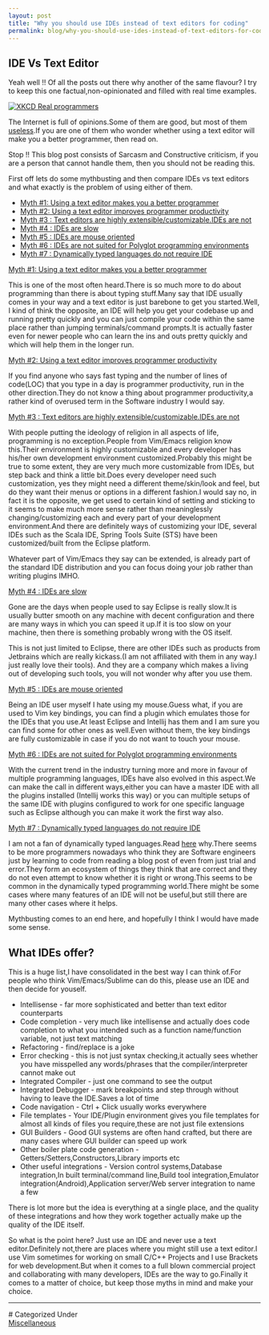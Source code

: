 ```yaml
---
layout: post
title: "Why you should use IDEs instead of text editors for coding"
permalink: blog/why-you-should-use-ides-instead-of-text-editors-for-coding/
---
```


## IDE Vs Text Editor

Yeah well !! Of all the posts out there why another of the same flavour? I try to keep this one factual,non-opinionated and filled with real time examples.

<a class="image" href="http://imgs.xkcd.com/comics/real_programmers.png">
<img src="http://imgs.xkcd.com/comics/real_programmers.png" alt="XKCD Real programmers"/>
</a>

The Internet is full of opinions.Some of them are good, but most of them [useless](/blog/hey-this-sucks-am-I-right).If you are one of them who wonder whether using a text editor will make you a better programmer, then read on.

Stop !! This blog post consists of Sarcasm and Constructive criticism, if you are a person that cannot handle them, then you should not be reading this.

First off lets do some mythbusting and then compare IDEs vs text editors and what exactly is the problem of using either of them.

- <a href="#TEBetterProgrammer">Myth #1: Using a text editor makes you a better programmer</a>
- <a href="#TEProductivity">Myth #2: Using a text editor improves programmer productivity</a>
- <a href="#TECustomization">Myth #3 : Text editors are highly extensible/customizable.IDEs are not</a>
- <a href="#TEIDESlow">Myth #4 : IDEs are slow</a>
- <a href="#TEIDEMouse">Myth #5 : IDEs are mouse oriented</a>
- <a href="#TEPolyglot">Myth #6 : IDEs are not suited for Polyglot programming environments</a>
- <a href="#TEDynamic">Myth #7 : Dynamically typed languages do not require IDE</a>

<a name = "TEBetterProgrammer"><u>Myth #1: Using a text editor makes you a better programmer</u></a>

This is one of the most often heard.There is so much more to do about programming than there is about typing stuff.Many say that IDE usually comes in your way and a text editor is just barebone to get you started.Well, I kind of think the opposite, an IDE will help you get your codebase up and running pretty quickly and you can just compile your code within the same place rather than jumping terminals/command prompts.It is actually faster even for newer people who can learn the ins and outs pretty quickly and which will help them in the longer run.

<a name = "TEProductivity"><u>Myth #2: Using a text editor improves programmer productivity</u></a>

If you find anyone who says fast typing and the number of lines of code(LOC) that you type in a day is programmer productivity, run in the other direction.They do not know a thing about programmer productivity,a rather kind of overused term in the Software industry I would say.

<a name = "TECustomization"><u>Myth #3 : Text editors are highly extensible/customizable.IDEs are not</u></a>

With people putting the ideology of religion in all aspects of life, programming is no exception.People from Vim/Emacs religion know this.Their environment is highly customizable and every developer has his/her own development environment customized.Probably this might be true to some extent, they are very much more customizable from IDEs, but step back and think a little bit.Does every developer need such customization, yes they might need a different theme/skin/look and feel, but do they want their menus or options in a different fashion.I would say no, in fact it is the opposite, we get used to certain kind of setting and sticking to it seems to make much more sense rather than meaninglessly changing/customizing each and every part of your development environment.And there are definitely ways of customizing your IDE, several IDEs such as the Scala IDE, Spring Tools Suite (STS) have been customized/built from the Eclipse platform.

Whatever part of Vim/Emacs they say can be extended, is already part of the standard IDE distribution and you can focus doing your job rather than writing plugins IMHO.

<a name = "TEIDESlow"><u>Myth #4 : IDEs are slow</u></a>

Gone are the days when people used to say Eclipse is really slow.It is usually butter smooth on any machine with decent configuration and there are many ways in which you can speed it up.If it is too slow on your machine, then there is something probably wrong with the OS itself.

This is not just limited to Eclipse, there are other IDEs such as products from Jetbrains which are really kickass.(I am not affiliated with them in any way.I just really love their tools). And they are a company which makes a living out of developing such tools, you will not wonder why after you use them.

<a name = "TEIDEMouse"><u>Myth #5 : IDEs are mouse oriented</u></a>

Being an IDE user myself I hate using my mouse.Guess what, if you are used to Vim key bindings, you can find a plugin which emulates those for the IDEs that you use.At least Eclipse and Intellij has them and I am sure you can find some for other ones as well.Even without them, the key bindings are fully customizable in case if you do not want to touch your mouse.

<a name = "TEPolyglot"><u>Myth #6 : IDEs are not suited for Polyglot programming environments</u></a>

With the current trend in the industry turning more and more in favour of multiple programming languages, IDEs have also evolved in this aspect.We can make the call in different ways,either you can have a master IDE with all the plugins installed (Intellij works this way) or you can multiple setups of the same IDE with plugins configured to work for one specific language such as Eclipse although you can make it work the first way also.

<a name = "TEDynamic"><u>Myth #7 : Dynamically typed languages do not require IDE</u></a>

I am not a fan of dynamically typed languages.Read [here](/blog/static-vs-dynamic-typing-why-you-should-care) why.There seems to be more programmers nowadays who think they are Software engineers just by learning to code from reading a blog post of even from just trial and error.They form an ecosystem of things they think that are correct and they do not even attempt to know whether it is right or wrong.This seems to be common in the dynamically typed programming world.There might be some cases where many features of an IDE will not be useful,but still there are many other cases where it helps.

Mythbusting comes to an end here, and hopefully I think I would have made some sense.

## What IDEs offer?

This is a huge list,I have consolidated in the best way I can think of.For people who think Vim/Emacs/Sublime can do this, please use an IDE and then decide for youself.

- Intellisense - far more sophisticated and better than text editor counterparts
- Code completion - very much like intellisense and actually does code completion to what you intended such as a function name/function variable, not just text matching
- Refactoring - find/replace is a joke
- Error checking - this is not just syntax checking,it actually sees whether you have misspelled any words/phrases that the compiler/interpreter cannot make out
- Integrated Compiler - just one command to see the output
- Integrated Debugger - mark breakpoints and step through without having to leave the IDE.Saves a lot of time
- Code navigation - Ctrl + Click usually works everywhere
- File templates - Your IDE/Plugin environment gives you file templates for almost all kinds of files you require,these are not just file extensions
- GUI Builders - Good GUI systems are often hand crafted, but there are many cases where GUI builder can speed up work
- Other boiler plate code generation - Getters/Setters,Constructors,Library imports etc
- Other useful integrations - Version control systems,Database integration,In built terminal/command line,Build tool integration,Emulator integration(Android),Application server/Web server integration to name a few

There is lot more but the idea is everything at a single place, and the quality of these integrations and how they work together actually make up the quality of the IDE itself.

So what is the point here? Just use an IDE and never use a text editor.Definitely not,there are places where you might still use a text editor.I use Vim sometimes for working on small C/C++ Projects and I use Brackets for web development.But when it comes to a full blown commercial project and collaborating with many developers, IDEs are the way to go.Finally it comes to a matter of choice, but keep those myths in mind and make your choice.

<hr>
# Categorized Under
<br>
<i class="fa fa-folder-o"></i><a id="category" href="/blog-list?item-1" onClick="nav()">Miscellaneous</a>